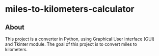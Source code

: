 # miles-to-kilometers-calculator
 
## About
This project is a converter in Python, using Graphical User Interface (GUI) and Tkinter module. The goal of this project is to convert miles to kilometers.
